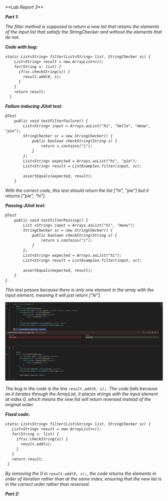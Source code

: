 <h6>**Lab Report 3**

**Part 1:**

The filter method is supposed to return a new list that retains the elements of the input list that satisfy the StringChecker and without the elements that do not. 

**Code with bug:**

```
static List<String> filter(List<String> list, StringChecker sc) {
    List<String> result = new ArrayList<>();
    for(String s: list) {
      if(sc.checkString(s)) {
        result.add(0, s);
      }
    }
    return result;
  }
```

**Failure inducing JUnit test:**

```
@Test
    public void testFilterFailure() {
        List<String> input = Arrays.asList("hi", "hello", "meow", "pie");
        StringChecker sc = new StringChecker() {
            public boolean checkString(String s) {
                return s.contains("i");
            }
        };
        List<String> expected = Arrays.asList("hi", "pie");
        List<String> result = ListExamples.filter(input, sc);
        
        assertEquals(expected, result);
    }
```
    
With the correct code, this test should return the list ["hi", "pie"] but it returns ["pie", "hi"].

**Passing JUnit test:**

```
@Test
    public void testFilterPassing() {
        List <String> input = Arrays.asList("hi", "meow");
        StringChecker sc = new StringChecker() {
            public boolean checkString(String s) {
                return s.contains("i");
            }
        };
        List<String> expected = Arrays.asList("hi");
        List<String> result = ListExamples.filter(input, sc);
        
        assertEquals(expected, result);
    }
}
```

This test passes because there is only one element in the array with the input element, meaning it will just return ["hi"].

![Image](filtertests.png)

The bug in the code is the line `result.add(0, s);`. The code fails because as it iterates through the ArrayList, it places strings with the input element at index 0, which means the new list will return reversed instead of the original order. 

**Fixed code:**

 ```
static List<String> filter(List<String> list, StringChecker sc) {
    List<String> result = new ArrayList<>();
    for(String s: list) {
      if(sc.checkString(s)) {
        result.add(s);
      }
    }
    return result;
  }
```

By removing the 0 in `result.add(0, s);`, the code returns the elements in order of iteration rather than at the same index, ensuring that the new list is in the correct order rather than reversed. 

**Part 2:**


